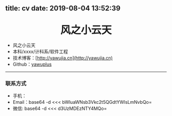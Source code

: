 title: cv
date: 2019-08-04 13:52:39
---
## <span class="font" style="font-family:微软雅黑"><center><span class="size" style="font-size:32px;">风之小云天</span></center></span>

* 风之小云天
* 本科/xxxx/计科系/软件工程
* 技术博客：[http://yawujia.cn](http://yawujia.cn)
* Github：[yawuplus](http://github.com/minicloudsky)
---
### 联系方式

* 手机：
* Email：base64 -d <<< bWluaWNsb3Vkc2t5QGdtYWlsLmNvbQo=
* 微信: base64 -d <<< d3UzMDEzNTY4MQo=
